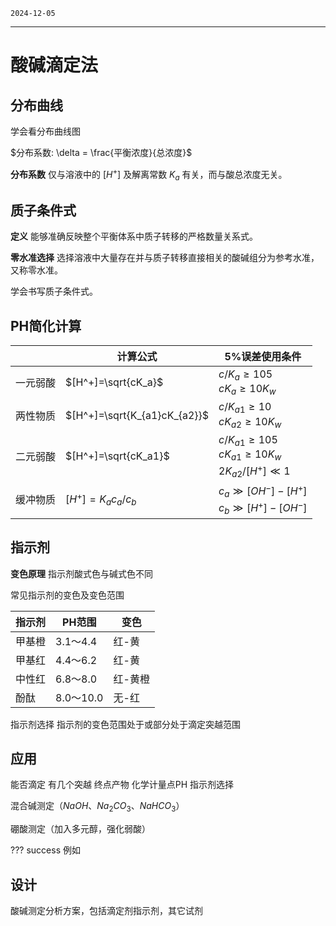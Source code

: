 `2024-12-05`

---

# 酸碱滴定法

## 分布曲线

学会看分布曲线图

$分布系数: \delta = \frac{平衡浓度}{总浓度}$

**分布系数** 仅与溶液中的 $[H^+]$ 及解离常数 $K_a$ 有关，而与酸总浓度无关。

## 质子条件式

**定义** 能够准确反映整个平衡体系中质子转移的严格数量关系式。

**零水准选择** 选择溶液中大量存在并与质子转移直接相关的酸碱组分为参考水准，又称零水准。

学会书写质子条件式。

## PH简化计算

|      | 计算公式                         | $5\%$误差使用条件                                                        |
| ---- | ---------------------------- | ------------------------------------------------------------------ |
| 一元弱酸 | $[H^+]=\sqrt{cK_a}$          | $c/K_a \geq 105$<br>$cK_a\geq 10K_w$                               |
| 两性物质 | $[H^+]=\sqrt{K_{a1}cK_{a2}}$ | $c/K_{a1} \geq 10$<br>$cK_{a2}\geq 10K_w$                          |
| 二元弱酸 | $[H^+]=\sqrt{cK_a1}$         | $c/K_{a1} \geq 105$<br>$cK_{a1}\geq 10K_w$<br>$2K_{a2}/[H^+]\ll 1$ |
| 缓冲物质 | $[H^+]=K_ac_a/c_b$           | $c_a\gg[OH^-]-[H^+]$<br>$c_b\gg[H^+]-[OH^-]$                       |

## 指示剂

**变色原理** 指示剂酸式色与碱式色不同

常见指示剂的变色及变色范围

| 指示剂 | PH范围     | 变色   |
| --- | -------- | ---- |
| 甲基橙 | 3.1～4.4  | 红-黄  |
| 甲基红 | 4.4～6.2  | 红-黄  |
| 中性红 | 6.8～8.0  | 红-黄橙 |
| 酚酞  | 8.0～10.0 | 无-红  |

指示剂选择 指示剂的变色范围处于或部分处于滴定突越范围

## 应用

能否滴定 有几个突越 终点产物 化学计量点PH 指示剂选择

混合碱测定（$NaOH、Na_2CO_3、NaHCO_3$）

硼酸测定（加入多元醇，强化弱酸）

??? success 例如
    

## 设计

酸碱测定分析方案，包括滴定剂指示剂，其它试剂